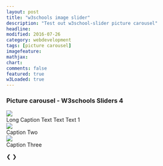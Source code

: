 ```yaml
---
layout: post
title: "w3schools image slider"
description: "Test out w3school-slider picture carousel"
headline: 
modified: 2016-07-26
category: webdevelopment
tags: [picture carousel]
imagefeature: 
mathjax: 
chart: 
comments: false
featured: true
w3Loaded: true
---
```


   
### Picture  carousel -  W3schools Sliders  4
<div class="slideshow-container">
  <div class="mySlides fade">
    <div class="numbertext"></div>
    <img class="imgg" src="{{ site.url }}/images/costume3.jpg" >
    <div class="text" >Long Caption Text Text Text 1</div>
  </div>

  <div class="mySlides fade">
    <div class="numbertext"></div>
    <img class="imgg" src="{{ site.url }}/images/costume4.jpg" >
    <div class="text" >Caption Two</div>
  </div>

  <div class="mySlides fade">
    <div class="numbertext"></div>
    <img class="imgg"  src="{{ site.url }}/images/costume5.jpg" >
    <div class="text" >Caption Three</div>
  </div>

   
  
  <a class="prev" >&#10094;</a>
  <a class="next" >&#10095;</a>
</div>
<br>

<div style="text-align:center">
  <span class="dot" ></span> 
  <span class="dot" ></span> 
  <span class="dot" ></span> 
</div>
